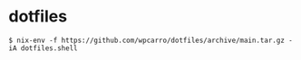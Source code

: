 # dotfiles

```shell
$ nix-env -f https://github.com/wpcarro/dotfiles/archive/main.tar.gz -iA dotfiles.shell
```
